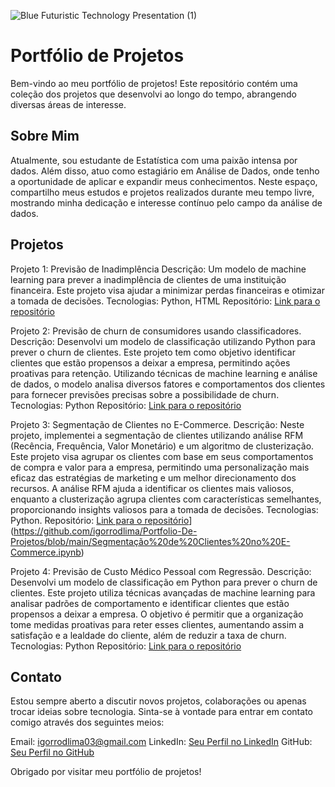 ![Blue Futuristic Technology Presentation (1)](https://github.com/user-attachments/assets/1648a3a8-4707-4927-b803-11ce53b6dda7)

# Portfólio de Projetos
Bem-vindo ao meu portfólio de projetos! 
Este repositório contém uma coleção dos projetos que desenvolvi ao longo do tempo, abrangendo diversas áreas de interesse.

## Sobre Mim
Atualmente, sou estudante de Estatística com uma paixão intensa por dados. Além disso, atuo como estagiário em Análise de Dados, onde tenho a oportunidade de aplicar e expandir meus conhecimentos. Neste espaço, compartilho meus estudos e projetos realizados durante meu tempo livre, mostrando minha dedicação e interesse contínuo pelo campo da análise de dados.

## Projetos
Projeto 1: Previsão de Inadimplência
Descrição: Um modelo de machine learning para prever a inadimplência de clientes de uma instituição financeira. Este projeto visa ajudar a minimizar perdas financeiras e otimizar a tomada de decisões.
Tecnologias: Python, HTML
Repositório: [Link para o repositório](https://github.com/igorrodlima/Portfolio-De-Projetos/tree/main/Risco%20Crédito)

Projeto 2: Previsão de churn de consumidores usando classificadores.
Descrição: Desenvolvi um modelo de classificação utilizando Python para prever o churn de clientes. Este projeto tem como objetivo identificar clientes que estão propensos a deixar a empresa, permitindo ações proativas para retenção. Utilizando técnicas de machine learning e análise de dados, o modelo analisa diversos fatores e comportamentos dos clientes para fornecer previsões precisas sobre a possibilidade de churn.
Tecnologias: Python
Repositório: [Link para o repositório](https://github.com/igorrodlima/Portfolio-De-Projetos/blob/main/Churn%20de%20Consumidores%20em%20um%20Banco.ipynb)

Projeto 3: Segmentação de Clientes no E-Commerce.
Descrição: Neste projeto, implementei a segmentação de clientes utilizando análise RFM (Recência, Frequência, Valor Monetário) e um algoritmo de clusterização. Este projeto visa agrupar os clientes com base em seus comportamentos de compra e valor para a empresa, permitindo uma personalização mais eficaz das estratégias de marketing e um melhor direcionamento dos recursos. A análise RFM ajuda a identificar os clientes mais valiosos, enquanto a clusterização agrupa clientes com características semelhantes, proporcionando insights valiosos para a tomada de decisões.
Tecnologias: Python.
Repositório: [Link para o repositório](https://github.com/igorrodlima/Portfolio-De-Projetos/blob/main/Churn%20de%20Consumidores%20em%20um%20Banco.ipynb)](https://github.com/igorrodlima/Portfolio-De-Projetos/blob/main/Segmentação%20de%20Clientes%20no%20E-Commerce.ipynb)

Projeto 4: Previsão de Custo Médico Pessoal com Regressão.
Descrição: Desenvolvi um modelo de classificação em Python para prever o churn de clientes. Este projeto utiliza técnicas avançadas de machine learning para analisar padrões de comportamento e identificar clientes que estão propensos a deixar a empresa. O objetivo é permitir que a organização tome medidas proativas para reter esses clientes, aumentando assim a satisfação e a lealdade do cliente, além de reduzir a taxa de churn.
Tecnologias: Python
Repositório: [Link para o repositório](https://github.com/igorrodlima/Portfolio-De-Projetos/blob/main/Custo%20Médico%20Pessoal%20-%20Machine%20Learning.ipynb)

## Contato
Estou sempre aberto a discutir novos projetos, colaborações ou apenas trocar ideias sobre tecnologia. Sinta-se à vontade para entrar em contato comigo através dos seguintes meios:

Email: igorrodlima03@gmail.com
LinkedIn: [Seu Perfil no LinkedIn](https://www.linkedin.com/in/igorrodlima/)
GitHub: [Seu Perfil no GitHub](https://github.com/igorrodlima)

Obrigado por visitar meu portfólio de projetos!
